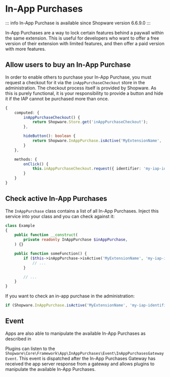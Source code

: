 # In-App Purchases

::: info
In-App Purchase is available since Shopware version 6.6.9.0
:::

In-App Purchases are a way to lock certain features behind a paywall within the same extension.
This is useful for developers who want to offer a free version of their extension with limited features,
and then offer a paid version with more features.

<PageRef page="../../../../concepts/framework/in-app-purchases.md" title="In-App purchases concept" />

## Allow users to buy an In-App Purchase

In order to enable others to purchase your In-App Purchase, you must request a checkout for it via the `inAppPurchaseCheckout` store in the administration.
The checkout process itself is provided by Shopware.
As this is purely functional, it is your responsibility to provide a button and hide it if the IAP cannot be purchased more than once.

```ts
{
    computed: {
        inAppPurchaseCheckout() {
            return Shopware.Store.get('inAppPurchaseCheckout');
        },

        hideButton(): boolean {
            return Shopware.InAppPurchase.isActive('MyExtensionName', 'my-iap-identifier');
        }
    },

    methods: {
        onClick() {
            this.inAppPurchaseCheckout.request({ identifier: 'my-iap-identifier' }, 'MyExtensionName');
        }
    }
}
```

## Check active In-App Purchases

The `InAppPurchase` class contains a list of all In-App Purchases.
Inject this service into your class and you can check against it:

```php
class Example
{
    public function __construct(
        private readonly InAppPurchase $inAppPurchase,
    ) {}

    public function someFunction() {
        if ($this->inAppPurchase->isActive('MyExtensionName', 'my-iap-identifier')) {
            // ...
        }

        // ...
    }
}
```

If you want to check an in-app purchase in the administration:

```js
if (Shopware.InAppPurchase.isActive('MyExtensionName', 'my-iap-identifier')) {};
```

## Event

Apps are also able to manipulate the available In-App Purchases as described in
<PageRef page="../../apps/gateways/in-app-purchase/in-app-purchase-gateway.md" title="In App purchase gateway" />

Plugins can listen to the `Shopware\Core\Framework\App\InAppPurchases\Event\InAppPurchasesGatewayEvent`.
This event is dispatched after the In-App Purchases Gateway has received the app server response from a gateway
and allows plugins to manipulate the available In-App Purchases.
